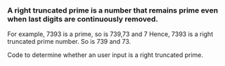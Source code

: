 ### A right truncated prime is a number that remains prime even when last digits are continuously removed.
For example, 7393 is a prime, so is 739,73 and 7
Hence, 7393 is a right truncated prime number. So is 739 and 73.

Code to determine whether an user input is a right truncated prime.
